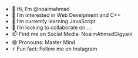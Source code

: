 - 👋 Hi, I’m @noaimahmad
- 👀 I’m interested in Web Develpment and C++
- 🌱 I’m currently learning JavaScript 
- 💞️ I’m looking to collaborate on ...
- 📫 Find me on Social Media: NoaimAhmadGigyani
- 😄 Pronouns: Master Mind
- ⚡ Fun fact: Follow me on Instagram

<!---
noaimahmad/noaimahmad is a ✨ special ✨ repository because its `README.md` (this file) appears on your GitHub profile.
You can click the Preview link to take a look at your changes.
--->

